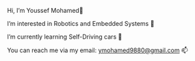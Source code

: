Hi, I’m Youssef Mohamed👋


I’m interested in Robotics and Embedded Systems 🤖

I’m currently learning Self-Driving cars 🚗

You can reach me via my email: ymohamed9880@gmail.com 📫 

<!---
Youssef-Elkaheil/Youssef-Elkaheil is a ✨ special ✨ repository because its `README.md` (this file) appears on your GitHub profile.
You can click the Preview link to take a look at your changes.
--->
